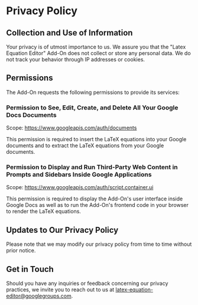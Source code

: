 # Privacy Policy

## Collection and Use of Information

Your privacy is of utmost importance to us. We assure you that the "Latex Equation Editor" Add-On
does not collect or store any personal data.  We do not track your behavior through IP addresses
or cookies.

## Permissions

The Add-On requests the following permissions to provide its services:

### Permission to See, Edit, Create, and Delete All Your Google Docs Documents

Scope: <https://www.googleapis.com/auth/documents>

This permission is required to insert the LaTeX equations into your Google documents and
to extract the LaTeX equations from your Google documents.

### Permission to Display and Run Third-Party Web Content in Prompts and Sidebars Inside Google Applications

Scope: <https://www.googleapis.com/auth/script.container.ui>

This permission is required to display the Add-On's user interface inside Google Docs as
well as to run the Add-On's frontend code in your browser to render the LaTeX equations.

## Updates to Our Privacy Policy

Please note that we may modify our privacy policy from time to time without prior notice.

## Get in Touch

Should you have any inquiries or feedback concerning our privacy practices, we invite you to reach
out to us at <latex-equation-editor@googlegroups.com>.
